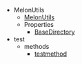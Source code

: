 - MelonUtils
  - [MelonUtils](melonutils/introduction.md)
  - Properties
    - [BaseDirectory](melonutils/properties/BaseDirectory.md)
- test
  - methods
    - [testmethod](test\methods\testmethod.md)
